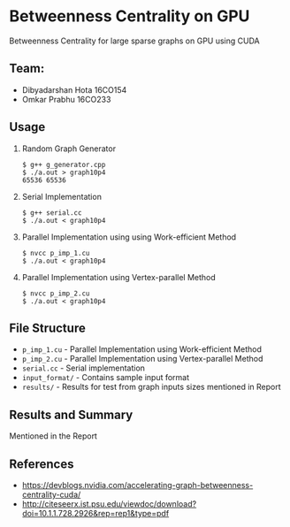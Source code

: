 # Betweenness Centrality on GPU
Betweenness Centrality for large sparse graphs on GPU using CUDA

## Team:
- Dibyadarshan Hota 16CO154
- Omkar Prabhu 16CO233

## Usage
1. Random Graph Generator
    ```
    $ g++ g_generator.cpp
    $ ./a.out > graph10p4
    65536 65536
    ```

2. Serial Implementation
    ```
    $ g++ serial.cc
    $ ./a.out < graph10p4
    ```

3. Parallel Implementation using using Work-efficient Method
    ```
    $ nvcc p_imp_1.cu
    $ ./a.out < graph10p4
    ```

4. Parallel Implementation using Vertex-parallel Method
    ```
    $ nvcc p_imp_2.cu
    $ ./a.out < graph10p4
    ```

## File Structure
- `p_imp_1.cu` - Parallel Implementation using Work-efficient Method
- `p_imp_2.cu` - Parallel Implementation using Vertex-parallel Method
- `serial.cc` - Serial implementation
- `input_format/` - Contains sample input format
- `results/` - Results for test from graph inputs sizes mentioned in Report

## Results and Summary
Mentioned in the Report

## References
- https://devblogs.nvidia.com/accelerating-graph-betweenness-centrality-cuda/
- http://citeseerx.ist.psu.edu/viewdoc/download?doi=10.1.1.728.2926&rep=rep1&type=pdf
